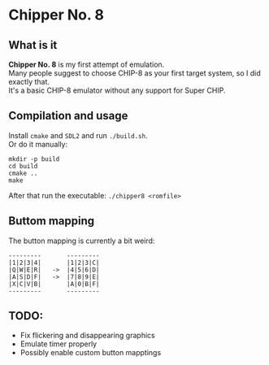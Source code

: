 # Chipper No. 8
## What is it
**Chipper No. 8** is my first attempt of emulation.  
Many people suggest to choose CHIP-8 as your first target system, so I did exactly that.  
It's a basic CHIP-8 emulator without any support for Super CHIP.

## Compilation and usage
Install `cmake` and `SDL2` and run `./build.sh`.  
Or do it manually:  
```
mkdir -p build
cd build
cmake ..
make
```

After that run the executable: ``./chipper8 <romfile>``

## Buttom mapping
The button mapping is currently a bit weird:
```
---------       ---------
|1|2|3|4|       |1|2|3|C|
|Q|W|E|R|   ->  |4|5|6|D|
|A|S|D|F|   ->  |7|8|9|E|
|X|C|V|B|       |A|0|B|F|
---------       ---------
```


## TODO:
+ Fix flickering and disappearing graphics
+ Emulate timer properly
+ Possibly enable custom button mapptings